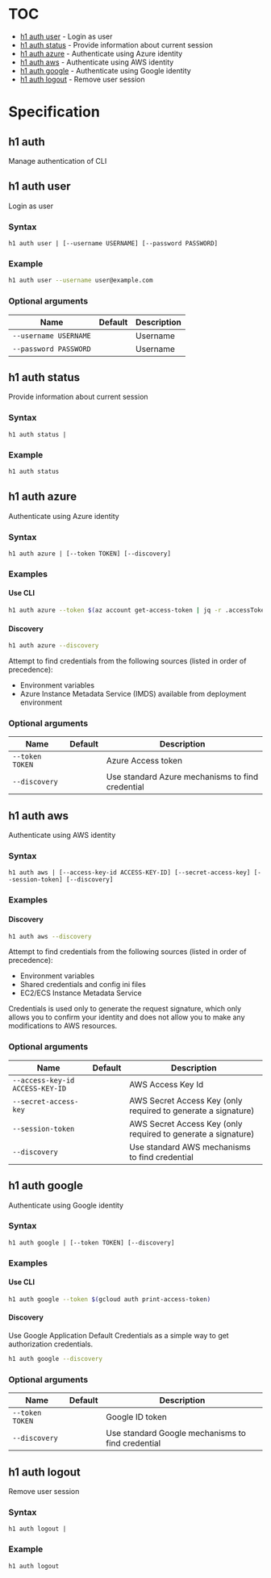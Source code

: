 # TOC

  * [h1 auth user](#h1-auth-user) - Login as user
  * [h1 auth status](#h1-auth-status) - Provide information about current session
  * [h1 auth azure](#h1-auth-azure) - Authenticate using Azure identity
  * [h1 auth aws](#h1-auth-aws) - Authenticate using AWS identity
  * [h1 auth google](#h1-auth-google) - Authenticate using Google identity
  * [h1 auth logout](#h1-auth-logout) - Remove user session


# Specification

## h1 auth

Manage authentication of CLI

## h1 auth user

Login as user

### Syntax

```h1 auth user | [--username USERNAME] [--password PASSWORD]```
### Example

```bash
h1 auth user --username user@example.com
```

### Optional arguments

| Name | Default | Description |
| ---- | ------- | ----------- |
| ```--username USERNAME``` |  | Username |
| ```--password PASSWORD``` |  | Username |

## h1 auth status

Provide information about current session

### Syntax

```h1 auth status | ```
### Example

```bash
h1 auth status
```

## h1 auth azure

Authenticate using Azure identity

### Syntax

```h1 auth azure | [--token TOKEN] [--discovery]```
### Examples

#### Use CLI

```bash
h1 auth azure --token $(az account get-access-token | jq -r .accessToken)
```

#### Discovery

```bash
h1 auth azure --discovery
```

Attempt to find credentials from the following sources (listed in order of precedence):

* Environment variables
* Azure Instance Metadata Service (IMDS) available from deployment environment

### Optional arguments

| Name | Default | Description |
| ---- | ------- | ----------- |
| ```--token TOKEN``` |  | Azure Access token |
| ```--discovery``` |  | Use standard Azure mechanisms to find credential |

## h1 auth aws

Authenticate using AWS identity

### Syntax

```h1 auth aws | [--access-key-id ACCESS-KEY-ID] [--secret-access-key] [--session-token] [--discovery]```
### Examples

#### Discovery

```bash
h1 auth aws --discovery
```

Attempt to find credentials from the following sources (listed in order of precedence):

* Environment variables
* Shared credentials and config ini files
* EC2/ECS Instance Metadata Service

Credentials is used only to generate the request signature, which only allows you to confirm your identity and does not allow you to make any modifications to AWS resources.

### Optional arguments

| Name | Default | Description |
| ---- | ------- | ----------- |
| ```--access-key-id ACCESS-KEY-ID``` |  | AWS Access Key Id |
| ```--secret-access-key``` |  | AWS Secret Access Key (only required to generate a signature) |
| ```--session-token``` |  | AWS Secret Access Key (only required to generate a signature) |
| ```--discovery``` |  | Use standard AWS mechanisms to find credential |

## h1 auth google

Authenticate using Google identity

### Syntax

```h1 auth google | [--token TOKEN] [--discovery]```
### Examples

#### Use CLI

```bash
h1 auth google --token $(gcloud auth print-access-token)
```

#### Discovery

Use Google Application Default Credentials as a simple way to get authorization credentials.

```bash
h1 auth google --discovery
```

### Optional arguments

| Name | Default | Description |
| ---- | ------- | ----------- |
| ```--token TOKEN``` |  | Google ID token |
| ```--discovery``` |  | Use standard Google mechanisms to find credential |

## h1 auth logout

Remove user session

### Syntax

```h1 auth logout | ```
### Example

```bash
h1 auth logout
```

